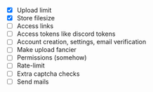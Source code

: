 - [x] Upload limit
- [x] Store filesize
- [ ] Access links
- [ ] Access tokens like discord tokens
- [ ] Account creation, settings, email verification
- [ ] Make upload fancier
- [ ] Permissions (somehow)
- [ ] Rate-limit
- [ ] Extra captcha checks
- [ ] Send mails